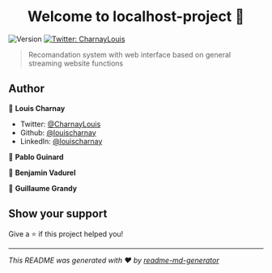 <h1 align="center">Welcome to localhost-project 👋</h1>
<p>
  <img alt="Version" src="https://img.shields.io/badge/version-1.0-blue.svg?cacheSeconds=2592000" />
  <a href="https://twitter.com/CharnayLouis" target="_blank">
    <img alt="Twitter: CharnayLouis" src="https://img.shields.io/twitter/follow/CharnayLouis.svg?style=social" />
  </a>
</p>

> Recomandation system with web interface based on general streaming website functions

## Author

👤 **Louis Charnay**

* Twitter: [@CharnayLouis](https://twitter.com/CharnayLouis)
* Github: [@louischarnay](https://github.com/louischarnay)
* LinkedIn: [@louischarnay](https://linkedin.com/in/louischarnay)

👤 **Pablo Guinard**

👤 **Benjamin Vadurel**

👤 **Guillaume Grandy**

## Show your support

Give a ⭐️ if this project helped you!

***
_This README was generated with ❤️ by [readme-md-generator](https://github.com/kefranabg/readme-md-generator)_